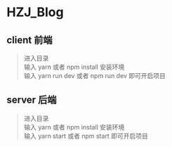 # HZJ_Blog
## client 前端
> 进入目录 <br>
> 输入 yarn 或者 npm install 安装环境 <br>
> 输入 yarn run dev 或者 npm run dev 即可开启项目
## server 后端
> 进入目录 <br>
> 输入 yarn 或者 npm install 安装环境 <br>
> 输入 yarn start 或者 npm start 即可开启项目